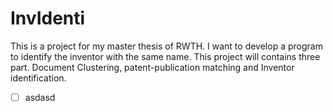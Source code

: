 # InvIdenti

This is a project for my master thesis of RWTH. I want to develop a program to identify the inventor with the same name.
This project will contains three part. Document Clustering, patent-publication matching and Inventor identification.

- [ ] asdasd
